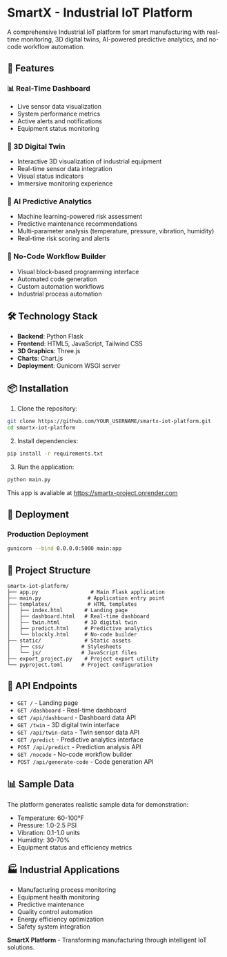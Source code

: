 
# SmartX - Industrial IoT Platform

A comprehensive Industrial IoT platform for smart manufacturing with real-time monitoring, 3D digital twins, AI-powered predictive analytics, and no-code workflow automation.

## 🚀 Features

### 📊 Real-Time Dashboard
- Live sensor data visualization
- System performance metrics
- Active alerts and notifications
- Equipment status monitoring

### 🧊 3D Digital Twin
- Interactive 3D visualization of industrial equipment
- Real-time sensor data integration
- Visual status indicators
- Immersive monitoring experience

### 🤖 AI Predictive Analytics
- Machine learning-powered risk assessment
- Predictive maintenance recommendations
- Multi-parameter analysis (temperature, pressure, vibration, humidity)
- Real-time risk scoring and alerts

### 🧱 No-Code Workflow Builder
- Visual block-based programming interface
- Automated code generation
- Custom automation workflows
- Industrial process automation

## 🛠️ Technology Stack

- **Backend**: Python Flask
- **Frontend**: HTML5, JavaScript, Tailwind CSS
- **3D Graphics**: Three.js
- **Charts**: Chart.js
- **Deployment**: Gunicorn WSGI server

## 📦 Installation

1. Clone the repository:
```bash
git clone https://github.com/YOUR_USERNAME/smartx-iot-platform.git
cd smartx-iot-platform
```

2. Install dependencies:
```bash
pip install -r requirements.txt
```

3. Run the application:
```bash
python main.py
```

This app is avaliable at https://smartx-project.onrender.com

## 🚀 Deployment

### Production Deployment
```bash
gunicorn --bind 0.0.0.0:5000 main:app
```

## 📁 Project Structure

```
smartx-iot-platform/
├── app.py                 # Main Flask application
├── main.py               # Application entry point
├── templates/            # HTML templates
│   ├── index.html       # Landing page
│   ├── dashboard.html   # Real-time dashboard
│   ├── twin.html        # 3D digital twin
│   ├── predict.html     # Predictive analytics
│   └── blockly.html     # No-code builder
├── static/              # Static assets
│   ├── css/            # Stylesheets
│   └── js/             # JavaScript files
├── export_project.py    # Project export utility
└── pyproject.toml      # Project configuration
```

## 🌟 API Endpoints

- `GET /` - Landing page
- `GET /dashboard` - Real-time dashboard
- `GET /api/dashboard` - Dashboard data API
- `GET /twin` - 3D digital twin interface
- `GET /api/twin-data` - Twin sensor data API
- `GET /predict` - Predictive analytics interface
- `POST /api/predict` - Prediction analysis API
- `GET /nocode` - No-code workflow builder
- `POST /api/generate-code` - Code generation API


## 📊 Sample Data

The platform generates realistic sample data for demonstration:
- Temperature: 60-100°F
- Pressure: 1.0-2.5 PSI
- Vibration: 0.1-1.0 units
- Humidity: 30-70%
- Equipment status and efficiency metrics



## 🏭 Industrial Applications

- Manufacturing process monitoring
- Equipment health monitoring
- Predictive maintenance
- Quality control automation
- Energy efficiency optimization
- Safety system integration




**SmartX Platform** - Transforming manufacturing through intelligent IoT solutions.

